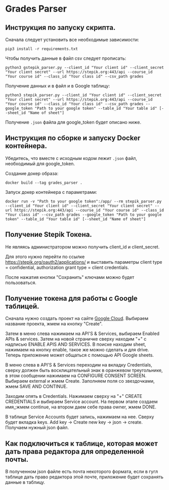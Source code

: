 # Grades Parser

## Инструкция по запуску скрипта.

Сначала следует установить все необходимые зависимости: 

``` pip3 install -r requirements.txt ```

Чтобы получить данные в файл csv следует прописать:

``` python3 gstepik_parser.py --client_id "Your client id" --client_secret "Your client secret" --url https://stepik.org:443/api --course_id "Your course id" --class_id "Your class id" --csv_path grades ```


Получение данных и в файл и в Google таблицу:

``` python3 stepik_parser.py --client_id "Your client id" --client_secret "Your client secret" --url https://stepik.org:443/api --course_id "Your course id" --class_id "Your class id" --csv_path grades --google_token "Path to your google token" --table_id "Your table id" [--sheet_id "Name of sheet"] ```


Получение ``` .json ``` файла для google_token будет описано ниже.

## Инструкция по сборке и запуску Docker контейнера.

Убедитесь, что вместе с исходным кодом лежит ``` .json ``` файл, необходимый для google_token.

Создание докер образа:

``` docker build --tag grades_parser . ```

Запуск докер контейнера с параметрами:

``` docker run -v "Path to your google token":/app/ --rm stepik_parser.py --client_id "Your client id" --client_secret "Your client secret" --url https://stepik.org:443/api --course_id "Your course id" --class_id "Your class id" --csv_path grades --google_token "Path to your google token" --table_id "Your table id" [--sheet_id "Name of sheet"] ```


## Получение Stepik Токена.

Не являясь администратором можно получить client_id и client_secret.

Для этого нужно перейти по ссылке  https://stepik.org/oauth2/applications/
и выставить параметры client type = confidential, authorization grant type = client credentials.

После нажатия кнопки "Cохранить" ключами можно будет пользоваться.


## Получение токена для работы с Google таблицей.

Сначала нужно создать проект на сайте [Google Cloud](https://console.cloud.google.com/). Выбираем название проекта, жмем на кнопку "Create". 

Затем в меню слева нажимаем на API'S & Services, выбираем Enabled APIs & services. Затем на новой страничке сверху находим "+" с надписью ENABLE APIS AND SERVICES. В поиске находим sheet, нажимаем на кнопку enable, такое же можно сделать и для drive. Теперь приложение может общаться с помощью API Google sheets.

В меню слева в API'S & Services переходим на вкладку Credentials, сверху должен быть восклицательный знак в оранжевом треугольнике, в этом сообщении нажимаем на CONFIGURE CONSENT SCREEN. Выбираем external и жмем Create. Заполняем поля со звездочками, жмем SAVE AND CONTINUE. 

Заходим опять в Credentials. Нажимаем сверху на "+" CREATE CREDENTIALS и выбираем Service account. На первом этапе создаем имя,;жмем continue, на втором даем себе права owner, жмем DONE.

В таблице Service Accounts будет запись, нажимаем на нее. Сверху будет вкладка keys. Add key -> Create new key -> json -> create. Получаем нужный json файл.

## Как подключиться к таблице, которая может дать права редактора для определенной почты.

В полученном json файле есть почта некоторого формата, если в гугл таблице дать право редактора этой почте, приложение будет сохранять данные в таблицу.





